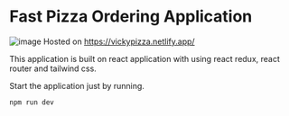 # Fast Pizza Ordering Application 

![image](https://github.com/vickykumar123/fast-react-pizza/assets/41174782/3dab405a-dd8c-42e9-a2f4-c295ba3098eb)
Hosted on https://vickypizza.netlify.app/

This application is built on react application with using react redux, react router and tailwind css.

Start the application just by running.

```
npm run dev
```

